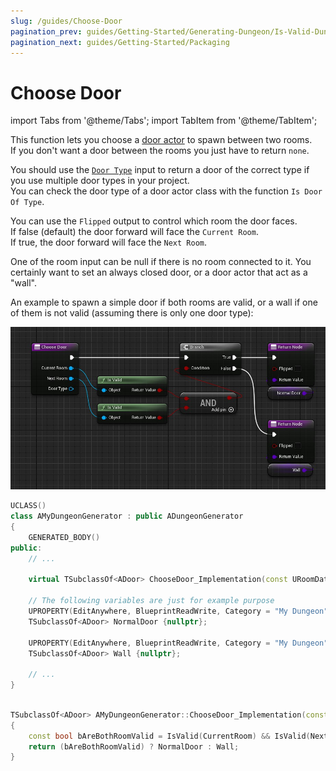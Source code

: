 ```yaml
---
slug: /guides/Choose-Door
pagination_prev: guides/Getting-Started/Generating-Dungeon/Is-Valid-Dungeon
pagination_next: guides/Getting-Started/Packaging
---
```


# Choose Door

<!-- BEGIN IMPORTS -->

import Tabs from '@theme/Tabs';
import TabItem from '@theme/TabItem';

<!-- END IMPORTS -->

This function lets you choose a [door actor](../Door.md) to spawn between two rooms.\
If you don't want a door between the rooms you just have to return `none`.

You should use the [`Door Type`](../../Advanced-Features/Door-Types.md) input to return a door of the correct type if you use multiple door types in your project.\
You can check the door type of a door actor class with the function `Is Door Of Type`.

You can use the `Flipped` output to control which room the door faces.\
If false (default) the door forward will face the `Current Room`.\
If true, the door forward will face the `Next Room`.

One of the room input can be null if there is no room connected to it.
You certainly want to set an always closed door, or a door actor that act as a "wall".

An example to spawn a simple door if both rooms are valid, or a wall if one of them is not valid (assuming there is only one door type):

<!-- [BEGIN TABS] Blueprint | C++ --> <Tabs>
<!-- [BEGIN TAB ITEM] Blueprint --> <TabItem value="bp" label="Blueprint" default>

![](../../Images/ChooseDoor.jpg)

<!-- [END TAB ITEM] Blueprint --> </TabItem>
<!-- [BEGIN TAB ITEM] C++ --> <TabItem value="cpp" label="C++">

```cpp title="MyDungeonGenerator.h"
UCLASS()
class AMyDungeonGenerator : public ADungeonGenerator
{
    GENERATED_BODY()
public:
    // ...

    virtual TSubclassOf<ADoor> ChooseDoor_Implementation(const URoomData* CurrentRoom, const URoomData* NextRoom, const UDoorType* DoorType, bool& Flipped) override;

    // The following variables are just for example purpose
    UPROPERTY(EditAnywhere, BlueprintReadWrite, Category = "My Dungeon")
    TSubclassOf<ADoor> NormalDoor {nullptr};
    
    UPROPERTY(EditAnywhere, BlueprintReadWrite, Category = "My Dungeon")
    TSubclassOf<ADoor> Wall {nullptr};

    // ...
}
```

```cpp title="MyDungeonGenerator.cpp"

TSubclassOf<ADoor> AMyDungeonGenerator::ChooseDoor_Implementation(const URoomData* CurrentRoom, const URoomData* NextRoom, const UDoorType* DoorType, bool& Flipped)
{
    const bool bAreBothRoomValid = IsValid(CurrentRoom) && IsValid(NextRoom);
    return (bAreBothRoomValid) ? NormalDoor : Wall;
}

```

<!-- [END TAB ITEM] C++ --> </TabItem>
<!-- [END TABS] Blueprint | C++ --> </Tabs>
